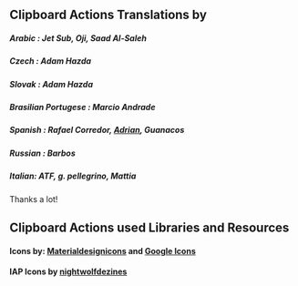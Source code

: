 ## Clipboard Actions Translations by

##### Arabic : Jet Sub, Oji, Saad Al-Saleh
##### Czech : Adam Hazda
##### Slovak : Adam Hazda
##### Brasilian Portugese : Marcio Andrade 
##### Spanish : Rafael Corredor, [Adrian][1], Guanacos
##### Russian : Barbos
##### Italian: ATF, g. pellegrino, Mattia

Thanks a lot!

## Clipboard Actions used Libraries and Resources

#### Icons by: [Materialdesignicons][2] and [Google Icons][3]
#### IAP Icons by [nightwolfdezines][4]



   [1]: https://twitter.com/olympicwhite
   [2]: https://materialdesignicons.com/
   [3]: https://design.google.com/icons/
   [4]: http://www.vecteezy.com/members/nightwolfdezines
